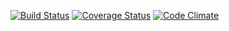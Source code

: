 [![Build Status](https://travis-ci.org/proxiex/More-Recipes.svg)](https://travis-ci.org/proxiex/More-Recipes)
[![Coverage Status](https://coveralls.io/repos/github/proxiex/More-Recipes/badge.svg)](https://coveralls.io/github/proxiex/More-Recipes)
[![Code Climate](https://codeclimate.com/github/proxiex/More-Recipes.png)](https://codeclimate.com/github/proxiex/More-Recipes)
